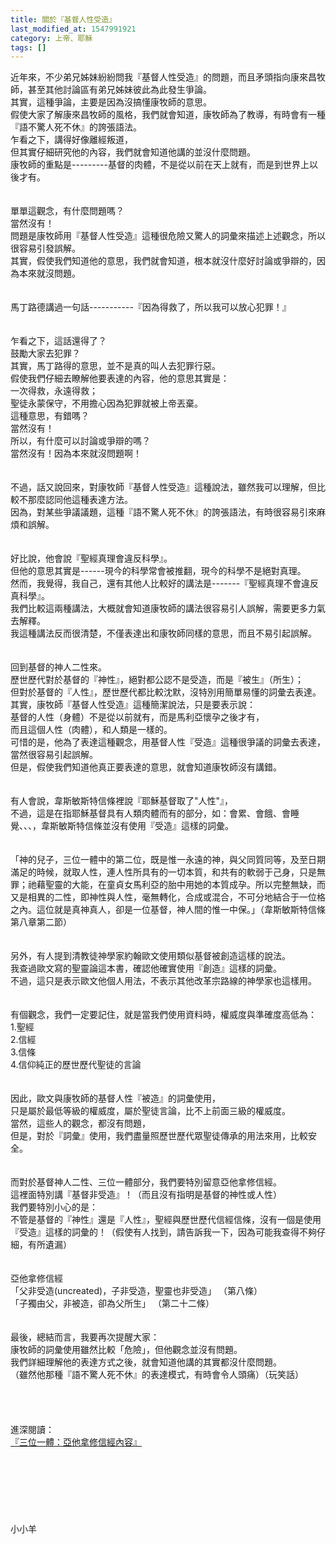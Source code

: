 ```yaml
---
title: 關於『基督人性受造』
last_modified_at: 1547991921
category: 上帝、耶穌
tags: []
---
```


<p>近年來，不少弟兄姊妹紛紛問我『基督人性受造』的問題，而且矛頭指向康來昌牧師，甚至其他討論區有弟兄姊妹彼此為此發生爭論。<br/>其實，這種爭論，主要是因為沒搞懂康牧師的意思。<br/>假使大家了解康來昌牧師的風格，我們就會知道，康牧師為了教導，有時會有一種『語不驚人死不休』的誇張語法。<br/>乍看之下，講得好像離經叛道，<br/>但其實仔細研究他的內容，我們就會知道他講的並沒什麼問題。<br/><!--more-->康牧師的重點是---------基督的肉體，不是從以前在天上就有，而是到世界上以後才有。<br/><br/><br/>單單這觀念，有什麼問題嗎？<br/>當然沒有！<br/>問題是康牧師用『基督人性受造』這種很危險又驚人的詞彙來描述上述觀念，所以很容易引發誤解。<br/>其實，假使我們知道他的意思，我們就會知道，根本就沒什麼好討論或爭辯的，因為本來就沒問題。<br/><br/><br/>馬丁路德講過一句話-----------『因為得救了，所以我可以放心犯罪！』<br/><br/><br/>乍看之下，這話還得了？<br/>鼓勵大家去犯罪？<br/>其實，馬丁路得的意思，並不是真的叫人去犯罪行惡。<br/>假使我們仔細去瞭解他要表達的內容，他的意思其實是：<br/>一次得救，永遠得救；<br/>聖徒永蒙保守，不用擔心因為犯罪就被上帝丟棄。<br/>這種意思，有錯嗎？<br/>當然沒有！<br/>所以，有什麼可以討論或爭辯的嗎？<br/>當然沒有！因為本來就沒問題啊！<br/><br/><br/>不過，話又說回來，對康牧師『基督人性受造』這種說法，雖然我可以理解，但比較不那麼認同他這種表達方法。<br/>因為，對某些爭議議題，這種『語不驚人死不休』的誇張語法，有時很容易引來麻煩和誤解。<br/><br/><br/>好比說，他會說『聖經真理會違反科學』。<br/>但他的意思其實是------現今的科學常會被推翻，現今的科學不是絕對真理。<br/>然而，我覺得，我自己，還有其他人比較好的講法是-------『聖經真理不會違反真科學』。<br/>我們比較這兩種講法，大概就會知道康牧師的講法很容易引人誤解，需要更多力氣去解釋。<br/>我這種講法反而很清楚，不僅表達出和康牧師同樣的意思，而且不易引起誤解。<br/><br/><br/>回到基督的神人二性來。<br/>歷世歷代對於基督的『神性』，絕對都公認不是受造，而是『被生』（所生）；<br/>但對於基督的『人性』，歷世歷代都比較沈默，沒特別用簡單易懂的詞彙去表達。<br/>其實，康牧師『基督人性受造』這種簡潔說法，只是要表示說：<br/>基督的人性（身體）不是從以前就有，而是馬利亞懷孕之後才有，<br/>而且這個人性（肉體），和人類是一樣的。<br/>可惜的是，他為了表達這種觀念，用基督人性『受造』這種很爭議的詞彙去表達，當然很容易引起誤解。<br/>但是，假使我們知道他真正要表達的意思，就會知道康牧師沒有講錯。<br/><br/><br/>有人會說，韋斯敏斯特信條裡說『耶穌基督取了"人性"』， <br/>不過，這是在指耶穌基督具有人類肉體而有的部分，如：會累、會餓、會睡覺、、、，韋斯敏斯特信條並沒有使用『受造』這樣的詞彙。<br/><br/><br/>「神的兒子，三位一體中的第二位，既是惟一永遠的神，與父同質同等，及至日期滿足的時候，就取人性，連人性所具有的一切本質，和共有的軟弱于己身，只是無罪；祂藉聖靈的大能，在童貞女馬利亞的胎中用她的本質成孕。所以完整無缺，而又是相異的二性，即神性與人性，毫無轉化，合成或混合，不可分地結合于一位格之內。這位就是真神真人，卻是一位基督，神人間的惟一中保。」（韋斯敏斯特信條第八章第二節）<br/><br/><br/>另外，有人提到清教徒神學家約翰歐文使用類似基督被創造這樣的說法。<br/>我查過歐文寫的聖靈論這本書，確認他確實使用『創造』這樣的詞彙。<br/>不過，這只是表示歐文他個人用法，不表示其他改革宗路線的神學家也這樣用。<br/><br/><br/>有個觀念，我們一定要記住，就是當我們使用資料時，權威度與準確度高低為：<br/>1.聖經<br/>2.信經<br/>3.信條<br/>4.信仰純正的歷世歷代聖徒的言論<br/><br/><br/>因此，歐文與康牧師的基督人性『被造』的詞彙使用，<br/>只是屬於最低等級的權威度，屬於聖徒言論，比不上前面三級的權威度。<br/>當然，這些人的觀念，都沒有問題，<br/>但是，對於『詞彙』使用，我們盡量照歷世歷代眾聖徒傳承的用法來用，比較安全。<br/><br/><br/>而對於基督神人二性、三位一體部分，我們要特別留意亞他拿修信經。<br/>這裡面特別講『基督非受造』！（而且沒有指明是基督的神性或人性）<br/>我們要特別小心的是：<br/>不管是基督的『神性』還是『人性』，聖經與歷世歷代信經信條，沒有一個是使用『受造』這樣的詞彙的！（假使有人找到，請告訴我一下，因為可能我查得不夠仔細，有所遺漏）<br/><br/><br/>亞他拿修信經<br/>「父非受造(uncreated)，子非受造，聖靈也非受造」 （第八條）<br/>「子獨由父，非被造，卻為父所生」 （第二十二條）<br/><br/><br/>最後，總結而言，我要再次提醒大家：<br/>康牧師的詞彙使用雖然比較「危險」，但他觀念並沒有問題。<br/>我們詳細理解他的表達方式之後，就會知道他講的其實都沒什麼問題。<br/>（雖然他那種『語不驚人死不休』的表達模式，有時會令人頭痛）（玩笑話）<br/><br/><br/><br/><br/>進深閱讀：<br/><a href="/posts/269191704">『三位一體：亞他拿修信經內容』</a><br/><br/><br/><br/><br/><br/><br/><br/>小小羊<br/><br/><br/><br/><br/><br/><br/><br/><br/><br/><br/>
</p>